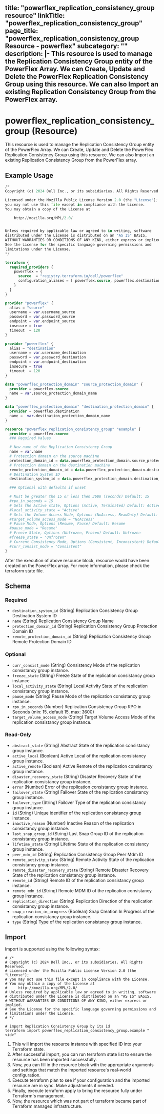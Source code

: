 title: "powerflex_replication_consistency_group resource"
linkTitle: "powerflex_replication_consistency_group"
page_title: "powerflex_replication_consistency_group Resource - powerflex"
subcategory: ""
description: |-
  This resource is used to manage the Replication Consistency Group entity of the PowerFlex Array. We can Create, Update and Delete the PowerFlex Replication Consistency Group using this resource. We can also Import an existing Replication Consistency Group from the PowerFlex array.
---

# powerflex_replication_consistency_group (Resource)

This resource is used to manage the Replication Consistency Group entity of the PowerFlex Array. We can Create, Update and Delete the PowerFlex Replication Consistency Group using this resource. We can also Import an existing Replication Consistency Group from the PowerFlex array.

## Example Usage

```terraform
/*
Copyright (c) 2024 Dell Inc., or its subsidiaries. All Rights Reserved.

Licensed under the Mozilla Public License Version 2.0 (the "License");
you may not use this file except in compliance with the License.
You may obtain a copy of the License at

    http://mozilla.org/MPL/2.0/


Unless required by applicable law or agreed to in writing, software
distributed under the License is distributed on an "AS IS" BASIS,
WITHOUT WARRANTIES OR CONDITIONS OF ANY KIND, either express or implied.
See the License for the specific language governing permissions and
limitations under the License.
*/

terraform {
  required_providers {
    powerflex = {
      source  = "registry.terraform.io/dell/powerflex"
      configuration_aliases = [ powerflex.source, powerflex.destination ]
    }
  }
}

provider "powerflex" {
  alias = "source"
  username = var.username_source
  password = var.password_source
  endpoint = var.endpoint_source
  insecure = true
  timeout  = 120
}

provider "powerflex" {
  alias = "destination"
  username = var.username_destination
  password = var.password_destination
  endpoint = var.endpoint_destination
  insecure = true
  timeout  = 120
}

data "powerflex_protection_domain" "source_protection_domain" {
  provider = powerflex.source
  name = var.source_protection_domain_name
}

data "powerflex_protection_domain" "destination_protection_domain" {
  provider = powerflex.destination
  name =  var.destination_protection_domain_name
}

resource "powerflex_replication_consistency_group" "example" {
  provider = powerflex.source
  ### Required Values

  # New name of the Replication Consistency Group
  name = var.name
  # Protection domain on the source machine
  protection_domain_id = data.powerflex_protection_domain.source_protection_domain.protection_domains[0].id
  # Protection domain on the destination machine
  remote_protection_domain_id = data.powerflex_protection_domain.destination_protection_domain.protection_domains[0].id
  # Destination System ID
  destination_system_id = data.powerflex_protection_domain.destination_protection_domain.protection_domains[0].system_id

  ### Optional with defaults if unset

  # Must be greater the 15 or less then 3600 (seconds) Default: 15
  #rpo_in_seconds = 15
  # Sets the Active state, Options (Active, Terminated) Default: Active
  #local_activity_state = "Active"
  # Sets the Volume Access Mode, Options (NoAccess, ReadOnly) Default: NoAccess
  #target_volume_access_mode = "NoAccess"
  # Pause Mode, Options (Resume, Pause) Default: Resume
  #pause_mode = "Resume"
  # Freeze State, Options (Unfrozen, Frozen) Default: Unfrozen
  #freeze_state = "Unfrozen"
  # Current Consistency Mode, Options (Consistent, Inconsistent) Default: Consistent
  #curr_consist_mode = "Consistent"
}
```

After the execution of above resource block, resource would have been created on the PowerFlex array. For more information, please check the terraform state file.

<!-- schema generated by tfplugindocs -->
## Schema

### Required

- `destination_system_id` (String) Replication Consistency Group Destination System ID
- `name` (String) Replication Consistency Group Name
- `protection_domain_id` (String) Replication Consistency Group Protection Domain ID
- `remote_protection_domain_id` (String) Replication Consistency Group Remote Protection Domain ID

### Optional

- `curr_consist_mode` (String) Consistency Mode of the replication consistancy group instance.
- `freeze_state` (String) Freeze State of the replication consistancy group instance.
- `local_activity_state` (String) Local Activity State of the replication consistancy group instance.
- `pause_mode` (String) Pause Mode of the replication consistancy group instance.
- `rpo_in_seconds` (Number) Replication Consistency Group RPO in Seconds (min: 15, default 15, max: 3600)
- `target_volume_access_mode` (String) Target Volume Access Mode of the replication consistancy group instance.

### Read-Only

- `abstract_state` (String) Abstract State of the replication consistancy group instance.
- `active_local` (Boolean) Active Local of the replication consistancy group instance.
- `active_remote` (Boolean) Active Remote of the replication consistancy group instance.
- `disaster_recovery_state` (String) Disaster Recovery State of the replication consistancy group instance.
- `error` (Number) Error of the replication consistancy group instance.
- `failover_state` (String) Failover State of the replication consistancy group instance.
- `failover_type` (String) Failover Type of the replication consistancy group instance.
- `id` (String) Unique identifier of the replication consistancy group instance.
- `inactive_reason` (Number) Inactive Reason of the replication consistancy group instance.
- `last_snap_group_id` (String) Last Snap Group ID of the replication consistancy group instance.
- `lifetime_state` (String) Lifetime State of the replication consistancy group instance.
- `peer_mdm_id` (String) Replication Consistency Group Peer Mdm ID
- `remote_activity_state` (String) Remote Activity State of the replication consistancy group instance.
- `remote_disaster_recovery_state` (String) Remote Disaster Recovery State of the replication consistancy group instance.
- `remote_id` (String) Remote ID of the replication consistancy group instance.
- `remote_mdm_id` (String) Remote MDM ID of the replication consistancy group instance.
- `replication_direction` (String) Replication Direction of the replication consistancy group instance.
- `snap_creation_in_progress` (Boolean) Snap Creation In Progress of the replication consistancy group instance.
- `type` (String) Type of the replication consistancy group instance.

## Import

Import is supported using the following syntax:

```shell
# /*
# Copyright (c) 2024 Dell Inc., or its subsidiaries. All Rights Reserved.
# Licensed under the Mozilla Public License Version 2.0 (the "License");
# you may not use this file except in compliance with the License.
# You may obtain a copy of the License at
#     http://mozilla.org/MPL/2.0/
# Unless required by applicable law or agreed to in writing, software
# distributed under the License is distributed on an "AS IS" BASIS,
# WITHOUT WARRANTIES OR CONDITIONS OF ANY KIND, either express or implied.
# See the License for the specific language governing permissions and
# limitations under the License.
# */

# import Replication Consistency Group by its id
terraform import powerflex_replication_consistency_group.example "<id>"
```

1. This will import the resource instance with specified ID into your Terraform state.
2. After successful import, you can run terraform state list to ensure the resource has been imported successfully.
3. Now, you can fill in the resource block with the appropriate arguments and settings that match the imported resource's real-world configuration.
4. Execute terraform plan to see if your configuration and the imported resource are in sync. Make adjustments if needed.
5. Finally, execute terraform apply to bring the resource fully under Terraform's management.
6. Now, the resource which was not part of terraform became part of Terraform managed infrastructure.
